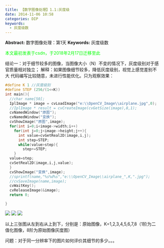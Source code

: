 ```yaml
---
title: 【数字图像处理】1.1:灰度级
date: 2014-11-06 10:58
categories: DIP
keywords:
  - 灰度级数
---
```

**Abstract:** 数字图像处理：第1天
**Keywords:** 灰度级数
<!--more-->

<font color="00FF00">本文最初发表于csdn，于2018年2月17日迁移至此</font>

结论一：对于细节较多的图像，当图像大小（N）不变的情况下，灰度级别对于感官质量相对独立；
解释：如果图像细节较多，降低灰度级别，视觉上感觉差别不大
代码编写比较随意，未进行性能优化。只为观察效果：
```c++
#define K 1 //灰度级别
#define STEP (256/(1<<K))
int main(){
  //char name[50];
  IplImage * image = cvLoadImage("e:\\OpenCV_Image\\airplane.jpg",0);
  //IplImage * result = cvCreateImage(cvGetSize(image),8,1);
  cvNamedWindow("原图");
  cvNamedWindow("变换");
  cvShowImage("原图",image);
  for(int i=0;i<image->width;i++)
    for(int j=0;j<image->height;j++){
      int value=cvGetReal2D(image,i,j);
      int step=STEP;
      while(value>step){
      	step+=STEP;
    }
  value=step;
  cvSetReal2D(image,i,j,value);
  }
  cvShowImage("变换",image);
  //sprintf(name,"%s%d%s","e:\\OpenCV_Image\\airplane_",K,".jpg");
  //cvSaveImage(name,image);
  cvWaitKey();
  cvReleaseImage(&image);
  return 0;

}
```

![](https://tony4ai-1251394096.cos.ap-hongkong.myqcloud.com/blog_images/DIP-1-1-不同灰度级的图像/20141106101032359.jpg)
![](https://tony4ai-1251394096.cos.ap-hongkong.myqcloud.com/blog_images/DIP-1-1-不同灰度级的图像/20141106101045531.jpg)
![](https://tony4ai-1251394096.cos.ap-hongkong.myqcloud.com/blog_images/DIP-1-1-不同灰度级的图像/20141106105356188.jpg)

以上三张图从左到右从上到下，分别是：原始图像，K=1,2,3,4,5,6,7,8（1阶为二值化图像，8阶为原始图像灰度图）

问题：对于同一分辨率下的图片如何评价其细节的多少。。。
